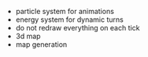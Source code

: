 - particle system for animations
- energy system for dynamic turns
- do not redraw everything on each tick
- 3d map
- map generation 